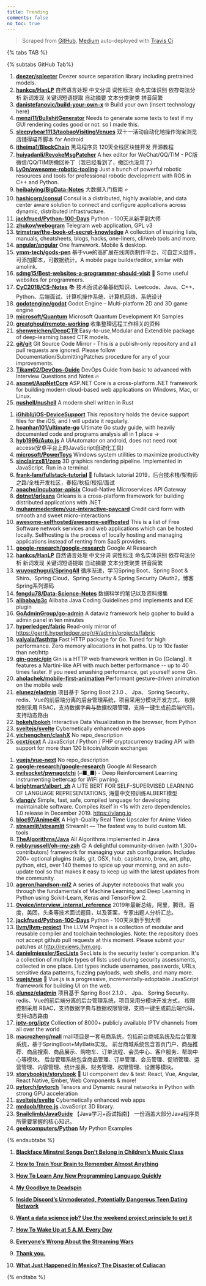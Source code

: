 ```yaml
---
title: Trending
comments: false
no_toc: true
---
```


> Scraped from [GitHub](https://github.com/trending), [Medium](https://medium.com/topic/popular)
auto-deployed with [Travis Ci](https://travis-ci.org/)

{% tabs TAB %}
<!-- tab GitHub -->
{% subtabs GitHub Tab%}
<!-- tab Daily -->
1. [**deezer/spleeter**](https://github.com/deezer/spleeter)
Deezer source separation library including pretrained models.
2. [**hankcs/HanLP**](https://github.com/hankcs/HanLP)
自然语言处理 中文分词 词性标注 命名实体识别 依存句法分析 新词发现 关键词短语提取 自动摘要 文本分类聚类 拼音简繁
3. [**danistefanovic/build-your-own-x**](https://github.com/danistefanovic/build-your-own-x)
🤓 Build your own (insert technology here)
4. [**menzi11/BullshitGenerator**](https://github.com/menzi11/BullshitGenerator)
Needs to generate some texts to test if my GUI rendering codes good or not. so I made this.
5. [**sleepybear1113/taobaoVisitingVenues**](https://github.com/sleepybear1113/taobaoVisitingVenues)
双十一活动自动化地操作淘宝浏览店铺得喵币脚本 for Android
6. [**itheima1/BlockChain**](https://github.com/itheima1/BlockChain)
黑马程序员 120天全栈区块链开发 开源教程
7. [**huiyadanli/RevokeMsgPatcher**](https://github.com/huiyadanli/RevokeMsgPatcher)
A hex editor for WeChat/QQ/TIM - PC版微信/QQ/TIM防撤回补丁（我已经看到了，撤回也没用了）
8. [**Ly0n/awesome-robotic-tooling**](https://github.com/Ly0n/awesome-robotic-tooling)
Just a bunch of powerful robotic resources and tools for professional robotic development with ROS in C++ and Python.
9. [**heibaiying/BigData-Notes**](https://github.com/heibaiying/BigData-Notes)
大数据入门指南 ⭐️
10. [**hashicorp/consul**](https://github.com/hashicorp/consul)
Consul is a distributed, highly available, and data center aware solution to connect and configure applications across dynamic, distributed infrastructure.
11. [**jackfrued/Python-100-Days**](https://github.com/jackfrued/Python-100-Days)
Python - 100天从新手到大师
12. [**zhukov/webogram**](https://github.com/zhukov/webogram)
Telegram web application, GPL v3
13. [**trimstray/the-book-of-secret-knowledge**](https://github.com/trimstray/the-book-of-secret-knowledge)
A collection of inspiring lists, manuals, cheatsheets, blogs, hacks, one-liners, cli/web tools and more.
14. [**angular/angular**](https://github.com/angular/angular)
One framework. Mobile & desktop.
15. [**ymm-tech/gods-pen**](https://github.com/ymm-tech/gods-pen)
基于vue的高扩展在线网页制作平台，可自定义组件，可添加脚本，可数据统计。A mobile page builder/editor, similar with amolink.
16. [**sdmg15/Best-websites-a-programmer-should-visit**](https://github.com/sdmg15/Best-websites-a-programmer-should-visit)
🔗 Some useful websites for programmers.
17. [**CyC2018/CS-Notes**](https://github.com/CyC2018/CS-Notes)
📚 技术面试必备基础知识、Leetcode、Java、C++、Python、后端面试、计算机操作系统、计算机网络、系统设计
18. [**godotengine/godot**](https://github.com/godotengine/godot)
Godot Engine – Multi-platform 2D and 3D game engine
19. [**microsoft/Quantum**](https://github.com/microsoft/Quantum)
Microsoft Quantum Development Kit Samples
20. [**greatghoul/remote-working**](https://github.com/greatghoul/remote-working)
收集整理远程工作相关的资料
21. [**shenweichen/DeepCTR**](https://github.com/shenweichen/DeepCTR)
Easy-to-use,Modular and Extendible package of deep-learning based CTR models.
22. [**git/git**](https://github.com/git/git)
Git Source Code Mirror - This is a publish-only repository and all pull requests are ignored. Please follow Documentation/SubmittingPatches procedure for any of your improvements.
23. [**Tikam02/DevOps-Guide**](https://github.com/Tikam02/DevOps-Guide)
DevOps Guide from basic to advanced with Interview Questions and Notes 🔥
24. [**aspnet/AspNetCore**](https://github.com/aspnet/AspNetCore)
ASP.NET Core is a cross-platform .NET framework for building modern cloud-based web applications on Windows, Mac, or Linux.
25. [**nushell/nushell**](https://github.com/nushell/nushell)
A modern shell written in Rust
<!-- endtab -->
<!-- tab Weekly -->
1. [**iGhibli/iOS-DeviceSupport**](https://github.com/iGhibli/iOS-DeviceSupport)
This repository holds the device support files for the iOS, and I will update it regularly.
2. [**hoanhan101/ultimate-go**](https://github.com/hoanhan101/ultimate-go)
Ultimate Go study guide, with heavily documented code and programs analysis all in 1 place →
3. [**hyb1996/Auto.js**](https://github.com/hyb1996/Auto.js)
A UiAutomator on android, does not need root access(安卓平台上的JavaScript自动化工具)
4. [**microsoft/PowerToys**](https://github.com/microsoft/PowerToys)
Windows system utilities to maximize productivity
5. [**sinclairzx81/zero**](https://github.com/sinclairzx81/zero)
3D graphics rendering pipeline. Implemented in JavaScript. Run in a terminal.
6. [**frank-lam/fullstack-tutorial**](https://github.com/frank-lam/fullstack-tutorial)
🚀 fullstack tutorial 2019，后台技术栈/架构师之路/全栈开发社区，春招/秋招/校招/面试
7. [**apache/incubator-apisix**](https://github.com/apache/incubator-apisix)
Cloud-Native Microservices API Gateway
8. [**dotnet/orleans**](https://github.com/dotnet/orleans)
Orleans is a cross-platform framework for building distributed applications with .NET
9. [**muhammederdem/vue-interactive-paycard**](https://github.com/muhammederdem/vue-interactive-paycard)
Credit card form with smooth and sweet micro-interactions
10. [**awesome-selfhosted/awesome-selfhosted**](https://github.com/awesome-selfhosted/awesome-selfhosted)
This is a list of Free Software network services and web applications which can be hosted locally. Selfhosting is the process of locally hosting and managing applications instead of renting from SaaS providers.
11. [**google-research/google-research**](https://github.com/google-research/google-research)
Google AI Research
12. [**hankcs/HanLP**](https://github.com/hankcs/HanLP)
自然语言处理 中文分词 词性标注 命名实体识别 依存句法分析 新词发现 关键词短语提取 自动摘要 文本分类聚类 拼音简繁
13. [**wuyouzhuguli/SpringAll**](https://github.com/wuyouzhuguli/SpringAll)
循序渐进，学习Spring Boot、Spring Boot & Shiro、Spring Cloud、Spring Security & Spring Security OAuth2，博客Spring系列源码
14. [**fengdu78/Data-Science-Notes**](https://github.com/fengdu78/Data-Science-Notes)
数据科学的笔记以及资料搜集
15. [**alibaba/p3c**](https://github.com/alibaba/p3c)
Alibaba Java Coding Guidelines pmd implements and IDE plugin
16. [**GoAdminGroup/go-admin**](https://github.com/GoAdminGroup/go-admin)
A dataviz framework help gopher to build a admin panel in ten minutes
17. [**hyperledger/fabric**](https://github.com/hyperledger/fabric)
Read-only mirror of https://gerrit.hyperledger.org/r/#/admin/projects/fabric
18. [**valyala/fasthttp**](https://github.com/valyala/fasthttp)
Fast HTTP package for Go. Tuned for high performance. Zero memory allocations in hot paths. Up to 10x faster than net/http
19. [**gin-gonic/gin**](https://github.com/gin-gonic/gin)
Gin is a HTTP web framework written in Go (Golang). It features a Martini-like API with much better performance -- up to 40 times faster. If you need smashing performance, get yourself some Gin.
20. [**aholachek/mobile-first-animation**](https://github.com/aholachek/mobile-first-animation)
Performant gesture-driven animation on the mobile web
21. [**elunez/eladmin**](https://github.com/elunez/eladmin)
项目基于 Spring Boot 2.1.0 、 Jpa、 Spring Security、redis、Vue的前后端分离的后台管理系统，项目采用分模块开发方式， 权限控制采用 RBAC，支持数据字典与数据权限管理，支持一键生成前后端代码，支持动态路由
22. [**bokeh/bokeh**](https://github.com/bokeh/bokeh)
Interactive Data Visualization in the browser, from Python
23. [**sveltejs/svelte**](https://github.com/sveltejs/svelte)
Cybernetically enhanced web apps
24. [**yichengchen/clashX**](https://github.com/yichengchen/clashX)
No repo_description
25. [**ccxt/ccxt**](https://github.com/ccxt/ccxt)
A JavaScript / Python / PHP cryptocurrency trading API with support for more than 120 bitcoin/altcoin exchanges
<!-- endtab -->
<!-- tab Monthly -->
1. [**vuejs/vue-next**](https://github.com/vuejs/vue-next)
No repo_description
2. [**google-research/google-research**](https://github.com/google-research/google-research)
Google AI Research
3. [**evilsocket/pwnagotchi**](https://github.com/evilsocket/pwnagotchi)
(⌐■_■) - Deep Reinforcement Learning instrumenting bettercap for WiFi pwning.
4. [**brightmart/albert_zh**](https://github.com/brightmart/albert_zh)
A LITE BERT FOR SELF-SUPERVISED LEARNING OF LANGUAGE REPRESENTATIONS, 海量中文预训练ALBERT模型
5. [**vlang/v**](https://github.com/vlang/v)
Simple, fast, safe, compiled language for developing maintainable software. Compiles itself in <1s with zero dependencies. 1.0 release in December 2019. https://vlang.io
6. [**bloc97/Anime4K**](https://github.com/bloc97/Anime4K)
A High-Quality Real Time Upscaler for Anime Video
7. [**streamlit/streamlit**](https://github.com/streamlit/streamlit)
Streamlit — The fastest way to build custom ML tools
8. [**TheAlgorithms/Java**](https://github.com/TheAlgorithms/Java)
All Algorithms implemented in Java
9. [**robbyrussell/oh-my-zsh**](https://github.com/robbyrussell/oh-my-zsh)
🙃 A delightful community-driven (with 1,300+ contributors) framework for managing your zsh configuration. Includes 200+ optional plugins (rails, git, OSX, hub, capistrano, brew, ant, php, python, etc), over 140 themes to spice up your morning, and an auto-update tool so that makes it easy to keep up with the latest updates from the community.
10. [**ageron/handson-ml2**](https://github.com/ageron/handson-ml2)
A series of Jupyter notebooks that walk you through the fundamentals of Machine Learning and Deep Learning in Python using Scikit-Learn, Keras and TensorFlow 2.
11. [**0voice/interview_internal_reference**](https://github.com/0voice/interview_internal_reference)
2019年最新总结，阿里，腾讯，百度，美团，头条等技术面试题目，以及答案，专家出题人分析汇总。
12. [**jackfrued/Python-100-Days**](https://github.com/jackfrued/Python-100-Days)
Python - 100天从新手到大师
13. [**llvm/llvm-project**](https://github.com/llvm/llvm-project)
The LLVM Project is a collection of modular and reusable compiler and toolchain technologies. Note: the repository does not accept github pull requests at this moment. Please submit your patches at http://reviews.llvm.org.
14. [**danielmiessler/SecLists**](https://github.com/danielmiessler/SecLists)
SecLists is the security tester's companion. It's a collection of multiple types of lists used during security assessments, collected in one place. List types include usernames, passwords, URLs, sensitive data patterns, fuzzing payloads, web shells, and many more.
15. [**vuejs/vue**](https://github.com/vuejs/vue)
🖖 Vue.js is a progressive, incrementally-adoptable JavaScript framework for building UI on the web.
16. [**elunez/eladmin**](https://github.com/elunez/eladmin)
项目基于 Spring Boot 2.1.0 、 Jpa、 Spring Security、redis、Vue的前后端分离的后台管理系统，项目采用分模块开发方式， 权限控制采用 RBAC，支持数据字典与数据权限管理，支持一键生成前后端代码，支持动态路由
17. [**iptv-org/iptv**](https://github.com/iptv-org/iptv)
Collection of 8000+ publicly available IPTV channels from all over the world
18. [**macrozheng/mall**](https://github.com/macrozheng/mall)
mall项目是一套电商系统，包括前台商城系统及后台管理系统，基于SpringBoot+MyBatis实现。 前台商城系统包含首页门户、商品推荐、商品搜索、商品展示、购物车、订单流程、会员中心、客户服务、帮助中心等模块。 后台管理系统包含商品管理、订单管理、会员管理、促销管理、运营管理、内容管理、统计报表、财务管理、权限管理、设置等模块。
19. [**storybookjs/storybook**](https://github.com/storybookjs/storybook)
📓 UI component dev & test: React, Vue, Angular, React Native, Ember, Web Components & more!
20. [**pytorch/pytorch**](https://github.com/pytorch/pytorch)
Tensors and Dynamic neural networks in Python with strong GPU acceleration
21. [**sveltejs/svelte**](https://github.com/sveltejs/svelte)
Cybernetically enhanced web apps
22. [**mrdoob/three.js**](https://github.com/mrdoob/three.js)
JavaScript 3D library.
23. [**Snailclimb/JavaGuide**](https://github.com/Snailclimb/JavaGuide)
【Java学习+面试指南】 一份涵盖大部分Java程序员所需要掌握的核心知识。
24. [**geekcomputers/Python**](https://github.com/geekcomputers/Python)
My Python Examples
<!-- endtab -->
{% endsubtabs %}
<!-- endtab --><!-- tab Medium -->
1. [**Blackface Minstrel Songs Don’t Belong in Children’s Music Class**](https://gen.medium.com/dinah-put-down-your-horn-154b8d8db12a?source=topic_page---------------------------20)

2. [**How to Train Your Brain to Remember Almost Anything**](https://elemental.medium.com/how-to-train-your-brain-to-remember-almost-anything-77cb653a0c04?source=topic_page---------0------------------1)

3. [**How To Learn Any New Programming Language Quickly**](https://medium.com/better-programming/how-to-learn-any-new-programming-language-quickly-94996895669b?source=topic_page---------1------------------1)

4. [**My Goodbye to Deadspin**](https://gen.medium.com/my-goodbye-to-deadspin-132a2ac48063?source=topic_page---------2------------------1)

5. [**Inside Discord’s Unmoderated, Potentially Dangerous Teen Dating Network**](https://onezero.medium.com/despite-strict-ban-discord-is-a-hub-for-potentially-dangerous-underage-dating-6749383f5e90?source=topic_page---------4------------------1)

6. [**Want a data science job? Use the weekend project principle to get it**](https://towardsdatascience.com/want-a-data-science-job-use-the-weekend-project-principle-to-get-it-a86ba2da514f?source=topic_page---------5------------------1)

7. [**How To Wake Up at 5 A.M. Every Day**](https://medium.com/better-humans/how-to-wake-up-at-5-a-m-every-day-ceb02e29c802?source=topic_page---------6------------------1)

8. [**Everyone’s Wrong About the Streaming Wars**](https://onezero.medium.com/everyones-wrong-about-the-streaming-wars-95f1eb717a90?source=topic_page---------7------------------1)

9. [**Thank you.**](https://medium.com/@BetoORourke/thank-you-b13458279468?source=topic_page---------8------------------1)

10. [**What Just Happened In Mexico? The Disaster of Culiacan**](https://medium.com/navigating-life/what-the-fuck-just-happened-in-mexico-b98eff2b340c?source=topic_page---------9------------------1)

<!-- endtab -->
{% endtabs %}
